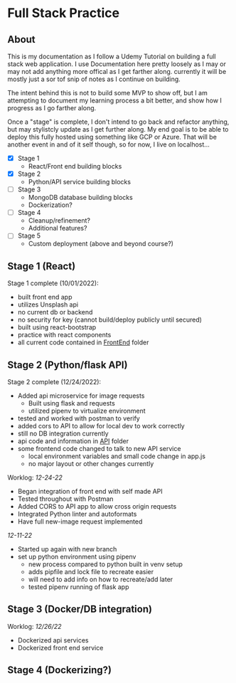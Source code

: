 # Full Stack Practice

## About

This is my documentation as I follow a Udemy Tutorial on building a full stack web application. I use Documentation here pretty loosely as I may or may not add anything more offical as I get farther along.  currently it will be mostly just a sor tof snip of notes as I continue on building.

The intent behind this is not to build some MVP to show off, but I am attempting to document my learning process a bit better, and show how I progress as I go farther along.

Once a "stage" is complete, I don't intend to go back and refactor anything, but may stylistcly update as I get further along.  My end goal is to be able to deploy this fully hosted using something like GCP or Azure.  That will be another event in and of it self though, so for now, I live on localhost...

- [x] Stage 1
    - React/Front end building blocks
- [x] Stage 2
    - Python/API service building blocks
- [ ] Stage 3
    - MongoDB database building blocks
    - Dockerization?
- [ ] Stage 4
    - Cleanup/refinement?
    - Additional features?
- [ ] Stage 5
    - Custom deployment (above and beyond course?)

## Stage 1 (React)

Stage 1 complete (10/01/2022):
- built front end app
- utilizes Unsplash api
- no current db or backend
- no security for key (cannot build/deploy publicly until secured)
- built using react-bootstrap
- practice with react components
- all current code contained in [FrontEnd](./frontend/) folder

## Stage 2 (Python/flask API)

Stage 2 complete (12/24/2022):
- Added api microservice for image requests
    - Built using flask and requests
    - utilized pipenv to virtualize environment
- tested and worked with postman to verify
- added cors to API to allow for local dev to work correctly
- still no DB integration currently
- api code and information in [API](./api/) folder
- some frontend code changed to talk to new API service
    - local environment variables and small code change in app.js
    - no major layout or other changes currently

Worklog:
_12-24-22_
- Began integration of front end with self made API
- Tested throughout with Postman
- Added CORS to API app to allow cross origin requests
- Integrated Python linter and autoformats
- Have full new-image request implemented

_12-11-22_
- Started up again with new branch
- set up python environment using pipenv
    - new process compared to python built in venv setup
    - adds pipfile and lock file to recreate easier
    - will need to add info on how to recreate/add later
    - tested pipenv running of flask app


## Stage 3 (Docker/DB integration)

Worklog:
_12/26/22_
- Dockerized api services
- Dockerized front end service

## Stage 4 (Dockerizing?)